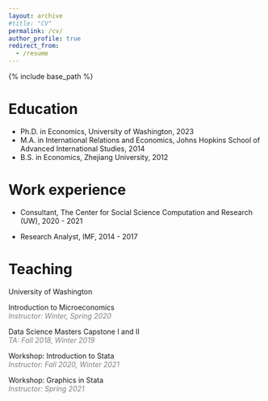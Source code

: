 ```yaml
---
layout: archive
#title: "CV"
permalink: /cv/
author_profile: true
redirect_from:
  - /resume
---
```


{% include base_path %}

Education
======
* Ph.D. in Economics, University of Washington, 2023 
* M.A. in International Relations and Economics, Johns Hopkins School of Advanced International Studies, 2014
* B.S. in Economics, Zhejiang University, 2012

Work experience
======
* Consultant, The Center for Social Science Computation and Research (UW), 2020 - 2021
  
* Research Analyst, IMF, 2014 - 2017 

Teaching
======
University of Washington

Introduction to Microeconomics
\
<span style="color: grey;">_Instructor: Winter, Spring 2020_

Data Science Masters Capstone I and II
\
<span style="color: grey;">_TA: Fall 2018, Winter 2019_</span>

Workshop: Introduction to Stata
\
<span style="color: grey;">_Instructor: Fall 2020, Winter 2021_</span>

Workshop: Graphics in Stata
\
<span style="color: grey;">_Instructor: Spring 2021_</span>

  
